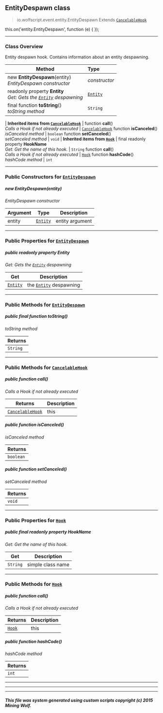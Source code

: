 ## EntityDespawn __class__

>io.wolfscript.event.entity.EntityDespawn
>Extends [`CancelableHook`](../../hook/CancelableHook.md)

this.on('entity.EntityDespawn', function (e) { });

---

### Class Overview

Entity despawn hook. Contains information about an entity despawning.

Method | Type   
--- | :--- 
new __EntityDespawn__(entity) <br> _EntityDespawn constructor_ | _constructor_
 readonly property __Entity__ <br> _Get: Gets the [`Entity`](../../api/entity/Entity.md) despawning_ | [`Entity`](../../api/entity/Entity.md)
final function __toString__() <br> _toString method_ | `String`
 |
__Inherited items from [`CancelableHook`](../../hook/CancelableHook.md)__ |
 function __call__() <br> _Calls a Hook if not already executed_ | [`CancelableHook`](../../hook/CancelableHook.md)
 function __isCanceled__() <br> _isCanceled method_ | `boolean`
 function __setCanceled__() <br> _setCanceled method_ | `void`
 |
__Inherited items from [`Hook`](../../hook/Hook.md)__ |
final readonly property __HookName__ <br> _Get: Get the name of this hook._ | `String`
 function __call__() <br> _Calls a Hook if not already executed_ | [`Hook`](../../hook/Hook.md)
 function __hashCode__() <br> _hashCode method_ | `int`







---

### Public Constructors for [`EntityDespawn`](EntityDespawn.md)

##### <a id='entitydespawn'></a>new __EntityDespawn__(entity) 

_EntityDespawn constructor_

Argument | Type | Description  
--- | --- | --- 
entity | [`Entity`](../../api/entity/Entity.md) | entity argument

---

### Public Properties for [`EntityDespawn`](EntityDespawn.md)

##### <a id='entity'></a>public  readonly property __Entity__

_Get: Gets the [`Entity`](../../api/entity/Entity.md) despawning_

Get | Description
--- | --- 
[`Entity`](../../api/entity/Entity.md) | the [`Entity`](../../api/entity/Entity.md) despawning



---

### Public Methods for [`EntityDespawn`](EntityDespawn.md)

##### <a id='tostring'></a>public final function __toString__()

_toString method_

Returns | 
--- | 
`String` |


---

### Public Methods for [`CancelableHook`](../../hook/CancelableHook.md)

##### <a id='call'></a>public  function __call__()

_Calls a Hook if not already executed_

Returns | Description
--- | --- 
[`CancelableHook`](../../hook/CancelableHook.md) | this


##### <a id='iscanceled'></a>public  function __isCanceled__()

_isCanceled method_

Returns | 
--- | 
`boolean` |


##### <a id='setcanceled'></a>public  function __setCanceled__()

_setCanceled method_

Returns | 
--- | 
`void` |


---

### Public Properties for [`Hook`](../../hook/Hook.md)

##### <a id='hookname'></a>public final readonly property __HookName__

_Get: Get the name of this hook._

Get | Description
--- | --- 
`String` | simple class name



---

### Public Methods for [`Hook`](../../hook/Hook.md)

##### <a id='call'></a>public  function __call__()

_Calls a Hook if not already executed_

Returns | Description
--- | --- 
[`Hook`](../../hook/Hook.md) | this


##### <a id='hashcode'></a>public  function __hashCode__()

_hashCode method_

Returns | 
--- | 
`int` |


---


---


---


##### This file was system generated using custom scripts copyright (c) 2015 Mining Wolf.
	

